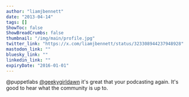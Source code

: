 ```yaml
---
author: "liamjbennett"
date: "2013-04-14"
tags: []
ShowToc: false
ShowBreadCrumbs: false
thumbnail: "/img/main/profile.jpg"
twitter_link: "https://x.com/liamjbennett/status/323308944237948928"
mastodon_link: ""
bluesky_link: ""
linkedin_link: ""
expiryDate: "2016-01-01"
---
```


@puppetlabs [@geekygirldawn](https://x.com/geekygirldawn) it's great that your podcasting again. It's good to hear what the community is up to.


